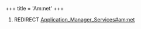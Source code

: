 +++
title = 'Am:net'
+++

1.  REDIRECT
    [Application_Manager_Services#am:net](Application_Manager_Services#am:net "wikilink")
